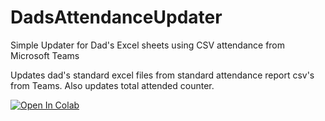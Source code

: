 # DadsAttendanceUpdater
Simple Updater for Dad's Excel sheets using CSV attendance from Microsoft Teams

Updates dad's standard excel files from standard attendance report csv's from Teams.
Also updates total attended counter.

[![Open In Colab](https://colab.research.google.com/assets/colab-badge.svg)](https://colab.research.google.com/github/invisilico/DadsAttendanceUpdater/blob/master/DadsAttendanceUpdater.ipynb)
